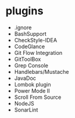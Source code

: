 # plugins

- .ignore
- BashSupport
- CheckStyle-IDEA
- CodeGlance
- Git Flow Integration
- GitToolBox
- Grep Console
- Handlebars/Mustache
- JavaDoc
- Lombok plugin
- Power Mode II
- Scroll From Source
- NodeJS
- SonarLint